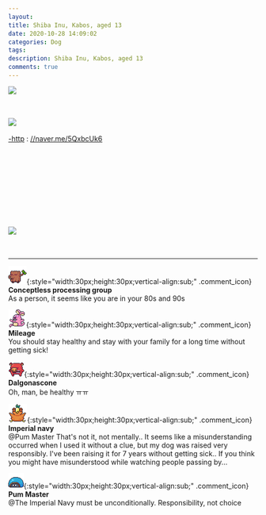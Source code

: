 ```yaml
---
layout: 
title: Shiba Inu, Kabos, aged 13
date: 2020-10-28 14:09:02
categories: Dog
tags: 
description: Shiba Inu, Kabos, aged 13
comments: true
---
```


![](https://blog.kakaocdn.net/dn/dOnt6t/btqLWHnvntY/1SqKuqK6uWae5pft36FNCK/img.jpg)

​

![](https://blog.kakaocdn.net/dn/cqfUFg/btqLRWsu0Y2/nhKctBFkNgpZKU70J7TPB0/img.jpg)

[-http](<http://naver.me/5QxbcUk6>) : [//naver.me/5QxbcUk6](<http://naver.me/5QxbcUk6>)

​

​

​

​

​

![](https://blog.kakaocdn.net/dn/bB2ALx/btqLYM2EJUF/1RQpuBqmXl8lXFohkzL6Bk/img.gif)

​

* * *

![comment](/assets/character/trunk.png){:style="width:30px;height:30px;vertical-align:sub;" .comment_icon} **Conceptless processing group**  
As a person, it seems like you are in your 80s and 90s   
  
![comment](/assets/character/bunny.png){:style="width:30px;height:30px;vertical-align:sub;" .comment_icon} **Mileage**  
You should stay healthy and stay with your family for a long time without getting sick!   
  
![comment](/assets/character/pig.png){:style="width:30px;height:30px;vertical-align:sub;" .comment_icon} **Dalgonascone**  
Oh, man, be healthy ㅠㅠ   
  
![comment](/assets/character/bird.png){:style="width:30px;height:30px;vertical-align:sub;" .comment_icon} **Imperial navy**  
@Pum Master That's not it, not mentally.. It seems like a misunderstanding occurred when I used it without a clue, but my dog ​​was raised very responsibly. I've been raising it for 7 years without getting sick.. If you think you might have misunderstood while watching people passing by...  
  
![comment](/assets/character/turtle.png){:style="width:30px;height:30px;vertical-align:sub;" .comment_icon} **Pum Master**  
@The Imperial Navy must be unconditionally. Responsibility, not choice  
  

